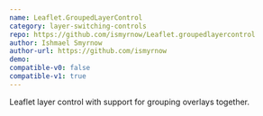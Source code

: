 ```yaml
---
name: Leaflet.GroupedLayerControl
category: layer-switching-controls
repo: https://github.com/ismyrnow/Leaflet.groupedlayercontrol
author: Ishmael Smyrnow
author-url: https://github.com/ismyrnow
demo: 
compatible-v0: false
compatible-v1: true
---
```


Leaflet layer control with support for grouping overlays together.
